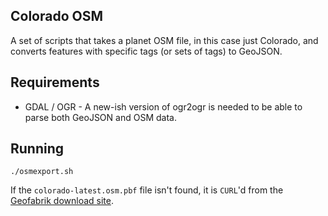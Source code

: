## Colorado OSM

A set of scripts that takes a planet OSM file, in this case just Colorado, and converts features with specific tags (or sets of tags) to GeoJSON.

## Requirements

* GDAL / OGR - A new-ish version of ogr2ogr is needed to be able to parse both GeoJSON and OSM data.

## Running

    ./osmexport.sh

If the `colorado-latest.osm.pbf` file isn't found, it is `CURL`'d from the [Geofabrik download site](http://download.geofabrik.de/).
